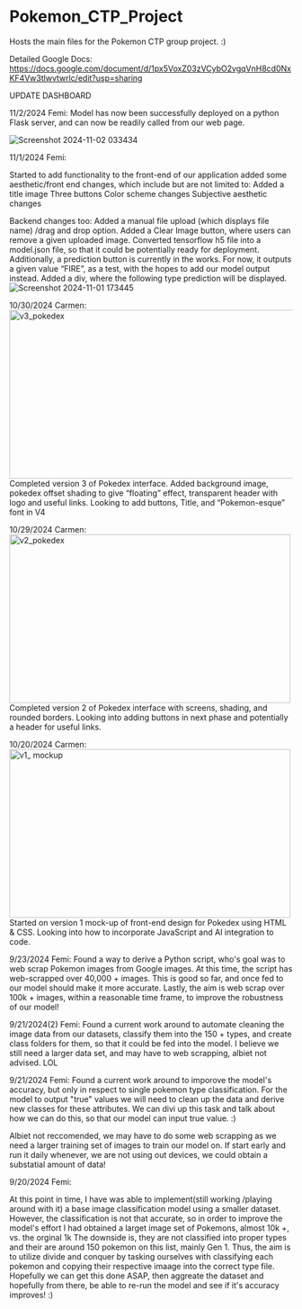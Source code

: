 # Pokemon_CTP_Project
Hosts the main files for the Pokemon CTP  group project. :)

Detailed Google Docs: https://docs.google.com/document/d/1px5VoxZ03zVCybO2vgqVnH8cd0NxKF4Vw3tlwvtwrlc/edit?usp=sharing

UPDATE DASHBOARD

11/2/2024 Femi:
Model has now been successfully deployed on a python Flask server, and can now be readily called from our web page. 


![Screenshot 2024-11-02 033434](https://github.com/user-attachments/assets/2c64beb5-78e4-4d45-85e6-44a4ee69b7a2)

11/1/2024 Femi:

Started to add functionality to the front-end of our application added some aesthetic/front end changes, which include but are not limited to:
Added a title image
Three buttons
Color scheme changes
Subjective aesthetic changes

Backend changes too:
Added a manual file upload (which displays file name) /drag and drop option. 
Added a Clear Image button, where users can remove a given uploaded image.
Converted tensorflow h5 file into a model.json file, so that it could be potentially ready for deployment.
Additionally, a prediction button is currently in the works. For now, it outputs a given value “FIRE”, as a test, with the hopes to add our model output instead. 
Added a div, where the following type prediction will be displayed.
![Screenshot 2024-11-01 173445](https://github.com/user-attachments/assets/12ec74af-c11c-4a1b-92fe-56f8db99c88b)



10/30/2024 Carmen:
<br>
<img width="600" height="300" alt="v3_pokedex" src="https://github.com/user-attachments/assets/3d12b992-240c-4120-9143-24ebd1600015">
<br>
Completed version 3 of Pokedex interface. Added background image, pokedex offset shading to give “floating” effect, transparent header with logo and useful links.
Looking to add buttons, Title, and “Pokemon-esque” font in V4

10/29/2024 Carmen:
<br>
<img width="500" height="300" alt="v2_pokedex" src="https://github.com/user-attachments/assets/bd33aa2d-faa8-457e-8dc2-704d005810d6">
<br>
Completed version 2 of Pokedex interface with screens, shading, and rounded borders. Looking into adding buttons in next phase and potentially a header for useful links.

10/20/2024 Carmen:
<br>
<img width="500" height="300" alt="v1_ mockup" src="https://github.com/user-attachments/assets/c69ffd4c-792a-41b5-b0eb-b4dd8601e902">
<br>
Started on version 1 mock-up of front-end design for Pokedex using HTML & CSS. Looking into how to incorporate JavaScript and AI integration to code. 

9/23/2024 Femi: 
Found a way to derive a Python script, who's goal was to web scrap Pokemon images from Google images. At this time, the script has web-scrapped over 40,000 + images. This is good so far, and once fed to our model
should make it more accurate. Lastly, the aim is web scrap over 100k + images, within a reasonable time frame, to improve the robustness of our model!

9/21/2024(2) Femi:
Found a current work around to automate cleaning the image data from our datasets, classify them into the 150 + types, and create class folders for them, so that it could be fed into the model.
I believe we still need a larger data set, and may have to web scrapping, albiet not advised. LOL


9/21/2024 Femi:
Found a current work around to imporove the model's accuracy, but only in respect to single pokemon type classification. 
For the model to output "true" values we will need to clean up the data and derive new classes for these attributes. We can divi up this task
and talk about how we can do this, so that our model can input true value. :)

Albiet not reccomended, we may have to do some web scrapping as we need a larger training set of images to train our model on.
If start early and run it daily whenever, we are not using out devices, we could obtain a substatial amount of data!






9/20/2024 Femi:


At this point in time, I have was able to implement(still working /playing around with it) a base image classification model using a smaller dataset.
However, the classification is not that accurate, so in order to improve the model's effort I had obtained a larget image set of Pokemons, almost 10k +, vs. the orginal 1k
The downside is, they are not classified into proper types and their are around 150 pokemon on this list, mainly Gen 1.
Thus, the aim is to utilize divide and conquer by tasking ourselves with classifying each pokemon and copying their respective imaage into the correct type file.
Hopefully we can get this done ASAP, then aggreate the dataset and hopefully from there, be able to re-run the model and see if it's accuracy improves! :)
